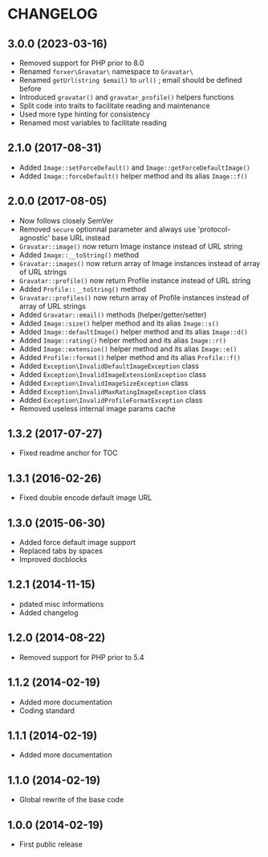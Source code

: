 CHANGELOG
=========

3.0.0 (2023-03-16)
------------------

- Removed support for PHP prior to 8.0
- Renamed `forxer\Gravatar\` namespace to `Gravatar\`
- Renamed `getUrl(string $email)` to `url()` ; email should be defined before
- Introduced `gravatar()` and `gravatar_profile()` helpers functions
- Split code into traits to facilitate reading and maintenance
- Used more type hinting for consistency
- Renamed most variables to facilitate reading


2.1.0 (2017-08-31)
------------------

- Added `Image::setForceDefault()` and `Image::getForceDefaultImage()`
- Added `Image::forceDefault()` helper method and its alias `Image::f()`

2.0.0 (2017-08-05)
------------------

- Now follows closely SemVer
- Removed `secure` optionnal parameter and always use 'protocol-agnostic' base URL instead
- `Gravatar::image()` now return Image instance instead of URL string
- Added `Image::__toString()` method
- `Gravatar::images()` now return array of Image instances instead of array of URL strings
- `Gravatar::profile()` now return Profile instance instead of URL string
- Added `Profile::__toString()` method
- `Gravatar::profiles()` now return array of Profile instances instead of array of URL strings
- Added `Gravatar::email()` methods (helper/getter/setter)
- Added `Image::size()` helper method and its alias `Image::s()`
- Added `Image::defaultImage()` helper method and its alias `Image::d()`
- Added `Image::rating()` helper method and its alias `Image::r()`
- Added `Image::extension()` helper method and its alias `Image::e()`
- Added `Profile::format()` helper method and its alias `Profile::f()`
- Added `Exception\InvalidDefaultImageException` class
- Added `Exception\InvalidImageExtensionException` class
- Added `Exception\InvalidImageSizeException` class
- Added `Exception\InvalidMaxRatingImageException` class
- Added `Exception\InvalidProfileFormatException` class
- Removed useless internal image params cache

1.3.2 (2017-07-27)
------------------

- Fixed readme anchor for TOC

1.3.1 (2016-02-26)
------------------

- Fixed double encode default image URL

1.3.0 (2015-06-30)
------------------

- Added force default image support
- Replaced tabs by spaces
- Improved docblocks

1.2.1 (2014-11-15)
------------------

- pdated misc informations
- Added changelog

1.2.0 (2014-08-22)
------------------

- Removed support for PHP prior to 5.4

1.1.2 (2014-02-19)
------------------

- Added more documentation
- Coding standard

1.1.1 (2014-02-19)
------------------

- Added more documentation

1.1.0 (2014-02-19)
------------------

- Global rewrite of the base code

1.0.0 (2014-02-19)
------------------

- First public release
